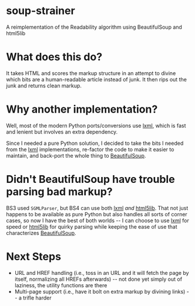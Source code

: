 soup-strainer
=============

A reimplementation of the Readability algorithm using BeautifulSoup and html5lib

# What does this do?

It takes HTML and scores the markup structure in an attempt to divine which bits are a human-readable article instead of junk. It then rips out the junk and returns clean markup.

# Why another implementation?

Well, most of the modern Python ports/conversions use [lxml][lx], which is fast and lenient but involves an extra dependency. 

Since I needed a pure Python solution, I decided to take the bits I needed from the [lxml][lx] implementations, re-factor the code to make it easier to maintain, and back-port the whole thing to [BeautifulSoup][bs].

# Didn't BeautifulSoup have trouble parsing bad markup?

BS3 used `SGMLParser`, but BS4 can use both [lxml][lx] _and_ [html5lib][h5]. That not just happens to be available as pure Python but also handles all sorts of corner cases, so now I have the best of both worlds -- I can choose to use [lxml][lx] for speed or [html5lib][h5] for quirky parsing while keeping the ease of use that characterizes [BeautifulSoup][bs].

# Next Steps

* URL and HREF handling (i.e., toss in an URL and it will fetch the page by itself, normalizing all HREFs afterwards) -- not done yet simply out of laziness, the utility functions are there
* Multi-page support (i.e., have it bolt on extra markup by divining links) -- a trifle harder

[h5]: http://code.google.com/p/html5lib/
[bs]: http://www.crummy.com/software/BeautifulSoup/
[lx]: http://lxml.de
